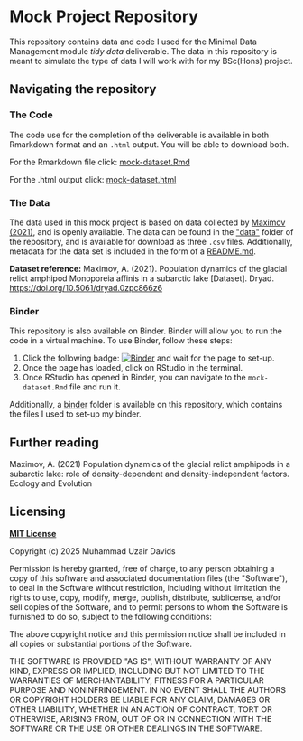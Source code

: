 # Mock Project Repository
This repository contains data and code I used for the Minimal Data Management module *tidy data* deliverable. The data in this repository is meant to simulate the type of data I will work with for my BSc(Hons) project.

## Navigating the repository
### The Code
The code use for the completion of the deliverable is available in both Rmarkdown format and an `.html` output. You will be able to download both.  

For the Rmarkdown file click: [mock-dataset.Rmd](https://github.com/muhammaduzairdavids/mock-project-repository/blob/main/mock-dataset.Rmd) 

For the .html output click: [mock-dataset.html](https://github.com/muhammaduzairdavids/mock-project-repository/blob/main/mock-dataset.html)

### The Data
The data used in this mock project is based on data collected by [Maximov (2021)](https://doi.org/10.5061/dryad.0zpc866z6), and is openly available. The data can be found in the ["data"](https://github.com/muhammaduzairdavids/mock-project-repository/tree/main/data) folder of the repository, and is available for download as three `.csv` files. Additionally, metadata for the data set is included in the form of a [README.md](https://github.com/muhammaduzairdavids/mock-project-repository/blob/main/data/README.md).

**Dataset reference:** Maximov, A. (2021). Population dynamics of the glacial relict amphipod Monoporeia affinis in a subarctic lake [Dataset]. Dryad. https://doi.org/10.5061/dryad.0zpc866z6 

### Binder
This repository is also available on Binder. Binder will allow you to run the code in a virtual machine. To use Binder, follow these steps:

1. Click the following badge: [![Binder](https://mybinder.org/badge_logo.svg)](https://mybinder.org/v2/gh/muhammaduzairdavids/mock-project-repository/HEAD) and wait for the page to set-up. 
2. Once the page has loaded, click on RStudio in the terminal.
3. Once RStudio has opened in Binder, you can navigate to the `mock-dataset.Rmd` file and run it.

Additionally, a [binder](https://github.com/muhammaduzairdavids/mock-project-repository/tree/main/binder) folder is available on this repository, which contains the files I used to set-up my binder.

## Further reading
Maximov, A. (2021) Population dynamics of the glacial relict amphipods in a subarctic lake: role of density-dependent and density-independent factors. Ecology and Evolution

## Licensing
**[MIT License](https://github.com/muhammaduzairdavids/mock-project-repository/blob/main/LICENSE)**

Copyright (c) 2025 Muhammad Uzair Davids

Permission is hereby granted, free of charge, to any person obtaining a copy
of this software and associated documentation files (the "Software"), to deal
in the Software without restriction, including without limitation the rights
to use, copy, modify, merge, publish, distribute, sublicense, and/or sell
copies of the Software, and to permit persons to whom the Software is
furnished to do so, subject to the following conditions:

The above copyright notice and this permission notice shall be included in all
copies or substantial portions of the Software.

THE SOFTWARE IS PROVIDED "AS IS", WITHOUT WARRANTY OF ANY KIND, EXPRESS OR
IMPLIED, INCLUDING BUT NOT LIMITED TO THE WARRANTIES OF MERCHANTABILITY,
FITNESS FOR A PARTICULAR PURPOSE AND NONINFRINGEMENT. IN NO EVENT SHALL THE
AUTHORS OR COPYRIGHT HOLDERS BE LIABLE FOR ANY CLAIM, DAMAGES OR OTHER
LIABILITY, WHETHER IN AN ACTION OF CONTRACT, TORT OR OTHERWISE, ARISING FROM,
OUT OF OR IN CONNECTION WITH THE SOFTWARE OR THE USE OR OTHER DEALINGS IN THE
SOFTWARE.
